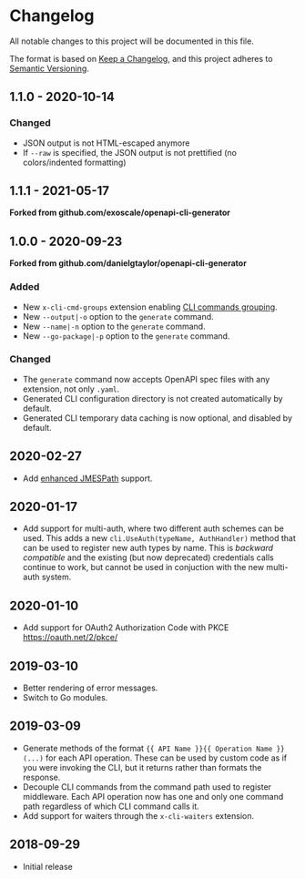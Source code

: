 # Changelog

All notable changes to this project will be documented in this file.

The format is based on [Keep a Changelog](https://keepachangelog.com/en/1.0.0/),
and this project adheres to [Semantic Versioning](https://semver.org/spec/v2.0.0.html).

## 1.1.0 - 2020-10-14

### Changed

- JSON output is not HTML-escaped anymore
- If `--raw` is specified, the JSON output is not prettified (no colors/indented formatting)


## 1.1.1 - 2021-05-17

**Forked from github.com/exoscale/openapi-cli-generator**

## 1.0.0 - 2020-09-23

**Forked from github.com/danielgtaylor/openapi-cli-generator**

### Added

- New `x-cli-cmd-groups` extension enabling [CLI commands grouping](https://github.com/exoscale/openapi-cli-generator/#commands-grouping).
- New `--output|-o` option to the `generate` command.
- New `--name|-n` option to the `generate` command.
- New `--go-package|-p` option to the `generate` command.

### Changed

- The `generate` command now accepts OpenAPI spec files with any extension, not only `.yaml`.
- Generated CLI configuration directory is not created automatically by default.
- Generated CLI temporary data caching is now optional, and disabled by default.


## 2020-02-27

- Add [enhanced JMESPath](https://github.com/danielgtaylor/go-jmespath-plus) support.


## 2020-01-17

- Add support for multi-auth, where two different auth schemes can be used. This
  adds a new `cli.UseAuth(typeName, AuthHandler)` method that can be used to
  register new auth types by name. This is *backward compatible* and the
  existing (but now deprecated) credentials calls continue to work, but cannot
  be used in conjuction with the new multi-auth system.


## 2020-01-10

- Add support for OAuth2 Authorization Code with PKCE https://oauth.net/2/pkce/


## 2019-03-10

- Better rendering of error messages.
- Switch to Go modules.


## 2019-03-09

- Generate methods of the format `{{ API Name }}{{ Operation Name }}(...)` for each API operation. These can be used by custom code as if you were invoking the CLI, but it returns rather than formats the response.
- Decouple CLI commands from the command path used to register middleware. Each API operation now has one and only one command path regardless of which CLI command calls it.
- Add support for waiters through the `x-cli-waiters` extension.


## 2018-09-29

- Initial release
